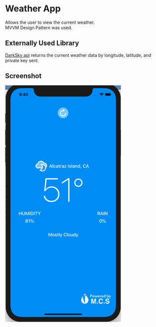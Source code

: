 <h1>Weather App</h1>

Allows the user to view the current weather. </br>
MVVM Design Pattern was used.

<h2>Externally Used Library</h2>
<a href = "">DarkSky api</A> returns the current weather data by longitude, latitude, and private key sent.

<h2>Screenshot</h2>

![alt text](screen.png)
